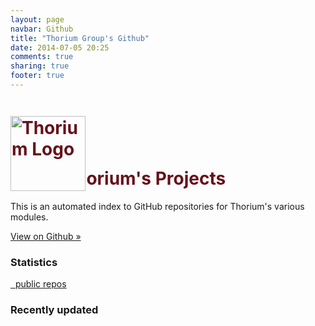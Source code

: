```yaml
---
layout: page
navbar: Github
title: "Thorium Group's Github"
date: 2014-07-05 20:25
comments: true
sharing: true
footer: true
---
```


<!-- stolen and hacked from http://carlboettiger.info/software.html -->

<style>
/* don't display the page header, we use a *huge* jumbotron in the content. */
header.page-header {
    display: none;
}
</style>

<div class="jumbotron" style="background: url(../images/thorium-background.png); border-color: #66121b;">
    <h1 style="color: #66121b;"><img class="no-border" src="{{root_url }}/images/thorium_logo_red_small.png" alt="Thorium Logo" width="120" style="vertical-align: bottom; padding-right: .05em; position: relative; bottom: -0.1em;">orium's Projects</h1>
    <p>
        This is an automated index to GitHub repositories for Thorium's
        various modules.
    </p>
    <p class="clearfix">
        <a class="nuke-btn btn-primary btn-lg pull-right" role="button" href="https://github.com/{{ site.github_user }}/">
            View on Github »
        </a>
    </p>
</div>
<div class="row">
    <div id="statistics" class="col-md-3">
        <div class="panel panel-primary">
            <div class="panel-heading">
                <h3 class="panel-title">Statistics</h3>
            </div>
            <div class="panel-body">
                <p>
                    <a href="https://github.com/{{ site.github_user }}/repositories"><span id="num-repos">&nbsp;</span> public repos</a>
                    <br>
                </p>
            </div>
        </div>
    </div>
    <div id="recently-updated" class="col-md-9">
        <div class="panel panel-primary">
            <div class="panel-heading">
                <h3 class="panel-title">Recently updated</h3>
            </div>
            <ul id="recently-updated-repos" class="list-group"></ul>
        </div>
    </div>
</div>
<div id="repos" class="row"></div>


<script src="{{ root_url }}/javascripts/strftime.js" type="text/javascript"></script>
<script type="text/javascript">
(function ($, undefined) {

  // Put custom repo URL's in this object, keyed by repo name.
  var repoUrls = {
  };
  // Put custom repo descriptions in this object, keyed by repo name.
  var repoDescriptions = {
  };

  function repoUrl(repo) {
    return repoUrls[repo.name] || repo.html_url;
  }
  function repoDescription(repo) {
    return repoDescriptions[repo.name] || repo.description;
  }

  function addRecentlyUpdatedRepo(repo) {
      var $item = $(
          '<li class="list-group-item">' +
              '<strong><a class="name"></a></strong> ' +
              '<small class="meta text-muted">' +
                  '<span class="glyphicon glyphicon-calendar"></span> <span class="time"></span> ' +
                  '<span class="glyphicon glyphicon-exclamation-sign"></span> <span class="open_issues"></span> ' +
                  '<span class="glyphicon glyphicon-eye-open"></span> <span class="watchers"></span> ' +
                  '<span class="glyphicon glyphicon-cutlery"></span> <span class="forks"></span> ' +
              '</small>' +
          '</li>'
      );

    $item.find('.name').attr("href", repo.html_url).text(repo.name);

    $item.find('.time').text(strftime("%h %e, %Y", repo.pushed_at));
    $item.find('.open_issues').text(repo.open_issues + " issues");
    $item.find('.watchers').text(repo.watchers + " watchers");
    $item.find('.forks').text(repo.forks + " forks");

    $item.appendTo("#recently-updated-repos");
  }

  function addRepo(repo) {
      var $item = $(
          '<div class="repo col-md-4 col-sm-6">' +
              '<div class="panel panel-default">' +
                  '<div class="panel-heading">' +
                      '<a class="gh-repo-link name" role="button"></a>' +
                      '<span class="language label label-default meta pull-right">' +
                      '</span>' +
                  '</div>' +
                  '<div class="panel-body">' +
                      '<p class="description"></p>' +
                  '</div>' +
              '</div>' +
          '</div>'
      );

    $item.find('.repo').addClass((repo.language || '').toLowerCase());
    $item.find('.name').text(repo.name);
    $item.find('a.gh-repo-link').attr("href", repoUrl(repo));
    $item.find('.language').text(repo.language);
    $item.find('.description').text(repoDescription(repo));

    $item.appendTo("#repos");
  }

  $.getJSON("https://api.github.com/users/{{ site.github_user }}/repos?per_page=100&callback=?", function (result) {
    var repos = result.data;

    $(function () {
      $("#num-repos").text(repos.length);

      // Convert pushed_at to Date.
      $.each(repos, function (i, repo) {
        repo.pushed_at = new Date(repo.pushed_at);

        var weekHalfLife  = 1.146 * Math.pow(10, -9);

        var pushDelta    = (new Date) - Date.parse(repo.pushed_at);
        var createdDelta = (new Date) - Date.parse(repo.created_at);

        var weightForPush = 1;
        var weightForWatchers = 1.314 * Math.pow(10, 7);

        repo.hotness = weightForPush * Math.pow(Math.E, -1 * weekHalfLife * pushDelta);
        repo.hotness += weightForWatchers * repo.watchers / createdDelta;
      });

      // Sort by highest # of watchers.
      repos.sort(function (a, b) {
        if (a.hotness < b.hotness) return 1;
        if (b.hotness < a.hotness) return -1;
        return 0;
      });

      $.each(repos, function (i, repo) {
        addRepo(repo);
      });

      // Sort by most-recently pushed to.
      repos.sort(function (a, b) {
        if (a.pushed_at < b.pushed_at) return 1;
        if (b.pushed_at < a.pushed_at) return -1;
        return 0;
      });

      $.each(repos.slice(0, 3), function (i, repo) {
        addRecentlyUpdatedRepo(repo);
      });
    });
  });

})(jQuery);
</script>

